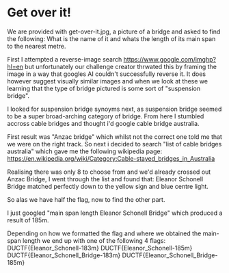 # Get over it!
We are provided with get-over-it.jpg, a picture of a bridge and asked to find the following:
What is the name of it and whats the length of its main span to the nearest metre.

First I attempted a reverse-image search https://www.google.com/imghp?hl=en but unfortunately our challenge creator thrwated this by framing the image in a way that googles AI couldn't successfully reverse it. It does however suggest visually similar images and when we look at these we learning that the type of bridge pictured is some sort of "suspension bridge".

I looked for suspension bridge synoyms next, as suspension bridge seemed to be a super broad-arching category of bridge. From here I stumbled accross cable bridges and thought i'd google cable bridge australia.

First result was "Anzac bridge" which whilst not the correct one told me that we were on the right track. So next i decided to 
search "list of cable bridges australia" which gave me the following wikipedia page: https://en.wikipedia.org/wiki/Category:Cable-stayed_bridges_in_Australia

Realising there was only 8 to choose from and we'd already crossed out Anzac Bridge, I went through the list and found that: Eleanor Schonell Bridge matched perfectly down to the yellow sign and blue centre light.

So alas we have half the flag, now to find the other part.

I just googled "main span length Eleanor Schonell Bridge" which produced a result of 185m.

Depending on how we formatted the flag and where we obtained the main-span length we end up with one of the following 4 flags:
DUCTF{Eleanor_Schonell-183m}
DUCTF{Eleanor_Schonell-185m}
DUCTF{Eleanor_Schonell_Bridge-183m}
DUCTF{Eleanor_Schonell_Bridge-185m}